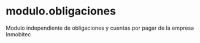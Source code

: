 # modulo.obligaciones
Modulo independiente de obligaciones y cuentas por pagar de la empresa Inmobitec

